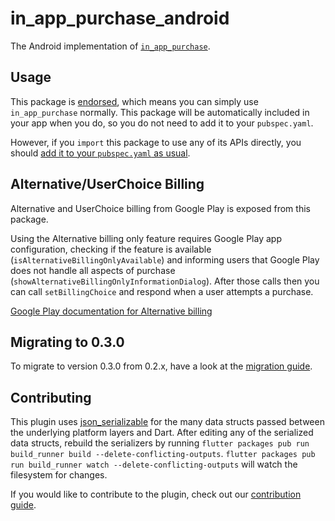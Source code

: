 # in_app_purchase_android

The Android implementation of [`in_app_purchase`][1].

## Usage

This package is [endorsed][2], which means you can simply use `in_app_purchase`
normally. This package will be automatically included in your app when you do,
so you do not need to add it to your `pubspec.yaml`.

However, if you `import` this package to use any of its APIs directly, you
should [add it to your `pubspec.yaml` as usual][3].

## Alternative/UserChoice Billing

Alternative and UserChoice billing from Google Play is exposed from this package.

Using the Alternative billing only feature requires Google Play app configuration, checking if the feature is available (`isAlternativeBillingOnlyAvailable`) and informing users that Google Play does not handle all aspects of purchase (`showAlternativeBillingOnlyInformationDialog`). After those calls then you can call `setBillingChoice` and respond when a user attempts a purchase.

[Google Play documentation for Alternative billing](https://developer.android.com/google/play/billing/alternative)

## Migrating to 0.3.0

To migrate to version 0.3.0 from 0.2.x, have a look at the [migration guide](migration_guide.md).

## Contributing

This plugin uses
[json_serializable](https://pub.dev/packages/json_serializable) for the
many data structs passed between the underlying platform layers and Dart. After
editing any of the serialized data structs, rebuild the serializers by running
`flutter packages pub run build_runner build --delete-conflicting-outputs`.
`flutter packages pub run build_runner watch --delete-conflicting-outputs` will
watch the filesystem for changes.

If you would like to contribute to the plugin, check out our
[contribution guide](https://github.com/flutter/packages/blob/main/CONTRIBUTING.md).

[1]: https://pub.dev/packages/in_app_purchase
[2]: https://flutter.dev/to/endorsed-federated-plugin
[3]: https://pub.dev/packages/in_app_purchase_android/install
